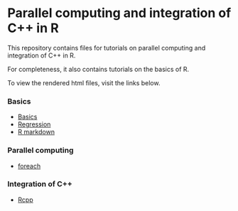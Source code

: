 # Parallel computing and integration of C++ in R

This repository contains files for tutorials on parallel computing and integration of C++ in R.

For completeness, it also contains tutorials on the basics of R.

To view the rendered html files, visit the links below.

### Basics

- [Basics](http://wooyong.github.io/rtutorial/basics/RtutorialBasics.html)
- [Regression](http://wooyong.github.io/rtutorial/basics/RtutorialRegression.html)
- [R markdown](http://wooyong.github.io/rtutorial/basics/RtutorialMarkdown.html)

### Parallel computing

- [foreach](http://wooyong.github.io/rtutorial/parallel/RtutorialParallel.html)

### Integration of C++

- [Rcpp](http://wooyong.github.io/rtutorial/cpp/RtutorialCpp.html)
